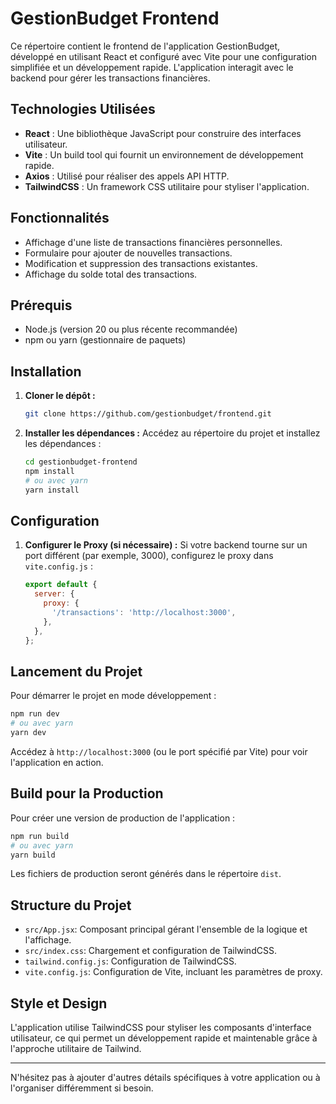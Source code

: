 # GestionBudget Frontend

Ce répertoire contient le frontend de l'application GestionBudget, développé en utilisant React et configuré avec Vite pour une configuration simplifiée et un développement rapide. L'application interagit avec le backend pour gérer les transactions financières.

## Technologies Utilisées

- **React** : Une bibliothèque JavaScript pour construire des interfaces utilisateur.
- **Vite** : Un build tool qui fournit un environnement de développement rapide.
- **Axios** : Utilisé pour réaliser des appels API HTTP.
- **TailwindCSS** : Un framework CSS utilitaire pour styliser l'application.

## Fonctionnalités

- Affichage d'une liste de transactions financières personnelles.
- Formulaire pour ajouter de nouvelles transactions.
- Modification et suppression des transactions existantes.
- Affichage du solde total des transactions.

## Prérequis

- Node.js (version 20 ou plus récente recommandée)
- npm ou yarn (gestionnaire de paquets)

## Installation

1. **Cloner le dépôt :**
   ```bash
   git clone https://github.com/gestionbudget/frontend.git
   ```

2. **Installer les dépendances :**
   Accédez au répertoire du projet et installez les dépendances :
   ```bash
   cd gestionbudget-frontend
   npm install
   # ou avec yarn
   yarn install
   ```

## Configuration

1. **Configurer le Proxy (si nécessaire) :**
   Si votre backend tourne sur un port différent (par exemple, 3000), configurez le proxy dans `vite.config.js` :
   ```javascript
   export default {
     server: {
       proxy: {
         '/transactions': 'http://localhost:3000',
       },
     },
   };
   ```

## Lancement du Projet

Pour démarrer le projet en mode développement :

```bash
npm run dev
# ou avec yarn
yarn dev
```

Accédez à `http://localhost:3000` (ou le port spécifié par Vite) pour voir l'application en action.

## Build pour la Production

Pour créer une version de production de l'application :

```bash
npm run build
# ou avec yarn
yarn build
```

Les fichiers de production seront générés dans le répertoire `dist`.

## Structure du Projet

- `src/App.jsx`: Composant principal gérant l'ensemble de la logique et l'affichage.
- `src/index.css`: Chargement et configuration de TailwindCSS.
- `tailwind.config.js`: Configuration de TailwindCSS.
- `vite.config.js`: Configuration de Vite, incluant les paramètres de proxy.

## Style et Design

L'application utilise TailwindCSS pour styliser les composants d'interface utilisateur, ce qui permet un développement rapide et maintenable grâce à l'approche utilitaire de Tailwind.

---

N'hésitez pas à ajouter d'autres détails spécifiques à votre application ou à l'organiser différemment si besoin.